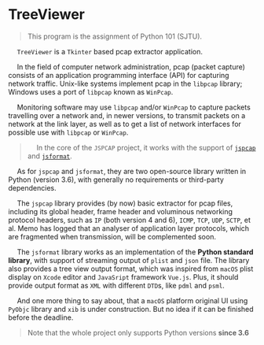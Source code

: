 # TreeViewer

 > This program is the assignment of Python 101 (SJTU).

&emsp; `TreeViewer` is a `Tkinter` based pcap extractor application.

&emsp; In the field of computer network administration, pcap (packet capture) consists of an application programming interface (API) for capturing network traffic. Unix-like systems implement pcap in the `libpcap` library; Windows uses a port of `libpcap` known as `WinPcap`.

&emsp; Monitoring software may use `libpcap` and/or `WinPcap` to capture packets travelling over a network and, in newer versions, to transmit packets on a network at the link layer, as well as to get a list of network interfaces for possible use with `libpcap` or `WinPcap`.

 > &emsp; In the core of the `JSPCAP` project, it works with the support of [`jspcap`](https://github.com/JarryShaw/jspcap/) and [`jsformat`](https://github.com/JarryShaw/jsformat).

&emsp; As for `jspcap` and `jsformat`, they are two open-source library written in Python (version 3.6), with generally no requirements or third-party dependencies.

&emsp; The `jspcap` library provides (by now) basic extractor for pcap files, including its global header, frame header and voluminous networking protocol headers, such as `IP` (both version 4 and 6), `ICMP`, `TCP`, `UDP`, `SCTP`, et al. Memo has logged that an analyser of application layer protocols, which are fragmented when transmission, will be complemented soon.

&emsp; The `jsformat` library works as an implementation of the **Python standard library**, with support of streaming output of `plist` and `json` file. The library also provides a tree view output format, which was inspired from `macOS` plist display on `Xcode` editor and `JavaSript` framework `Vue.js`. Plus, it should provide output format as `XML` with different `DTD`s, like `pdml` and `psml`.

&emsp; And one more thing to say about, that a `macOS` platform original UI using `PyObjc` library and `xib` is under construction. But no idea if it can be finished before the deadline.

> Note that the whole project only supports Python versions __since 3.6__
